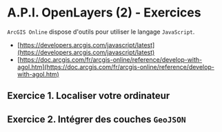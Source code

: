 # A.P.I. OpenLayers (2) - Exercices

`ArcGIS Online` dispose d'outils pour utiliser le langage `JavaScript`.
- [https://developers.arcgis.com/javascript/latest](https://developers.arcgis.com/javascript/latest)
- [https://doc.arcgis.com/fr/arcgis-online/reference/develop-with-agol.htm](https://doc.arcgis.com/fr/arcgis-online/reference/develop-with-agol.htm)

## Exercice 1. Localiser votre ordinateur

## Exercice 2. Intégrer des couches `GeoJSON`

